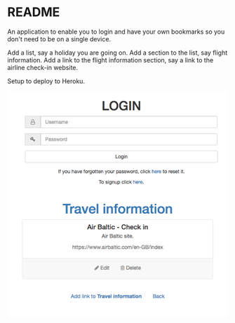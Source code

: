 # README

An application to enable you to login and have your own bookmarks so you don't need to be on a single device.

Add a list, say a holiday you are going on.
Add a section to the list, say flight information.
Add a link to the flight information section, say a link to the airline check-in website.

Setup to deploy to Heroku.

![Alt text](login.png?raw=true "Login")
![Alt text](links.png?raw=true "Links")